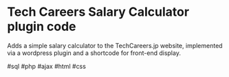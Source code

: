 # Tech Careers Salary Calculator plugin code

Adds a simple salary calculator to the TechCareers.jp website, implemented via a wordpress plugin and a shortcode for front-end display.

#sql #php #ajax #html #css
